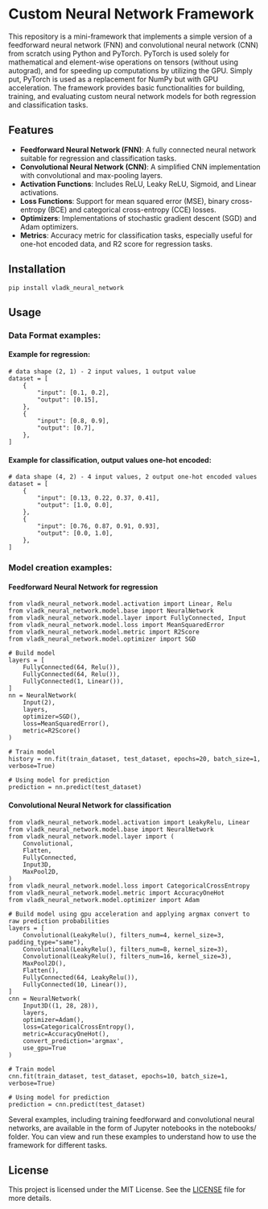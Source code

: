 # Custom Neural Network Framework

This repository is a mini-framework that implements a simple version of a feedforward neural network (FNN) and convolutional neural network (CNN) from scratch using Python and PyTorch. PyTorch is used solely for mathematical and element-wise operations on tensors (without using autograd), and for speeding up computations by utilizing the GPU. Simply put, PyTorch is used as a replacement for NumPy but with GPU acceleration. The framework provides basic functionalities for building, training, and evaluating custom neural network models for both regression and classification tasks.

## Features

- **Feedforward Neural Network (FNN)**: A fully connected neural network suitable for regression and classification tasks.
- **Convolutional Neural Network (CNN)**: A simplified CNN implementation with convolutional and max-pooling layers.
- **Activation Functions**: Includes ReLU, Leaky ReLU, Sigmoid, and Linear activations.
- **Loss Functions**: Support for mean squared error (MSE), binary cross-entropy (BCE) and categorical cross-entropy (CCE) losses.
- **Optimizers**: Implementations of stochastic gradient descent (SGD) and Adam optimizers.
- **Metrics**: Accuracy metric for classification tasks, especially useful for one-hot encoded data, and R2 score for regression tasks.

## Installation
```
pip install vladk_neural_network
```

## Usage

### Data Format examples:
#### Example for regression:
```
# data shape (2, 1) - 2 input values, 1 output value
dataset = [
    {
        "input": [0.1, 0.2],
        "output": [0.15],
    },
    {
        "input": [0.8, 0.9],
        "output": [0.7],
    },
]
```
#### Example for classification, output values one-hot encoded:
```
# data shape (4, 2) - 4 input values, 2 output one-hot encoded values
dataset = [
    {
        "input": [0.13, 0.22, 0.37, 0.41],
        "output": [1.0, 0.0],
    },
    {
        "input": [0.76, 0.87, 0.91, 0.93],
        "output": [0.0, 1.0],
    },
]
```

### Model creation examples:
#### Feedforward Neural Network for regression

```
from vladk_neural_network.model.activation import Linear, Relu
from vladk_neural_network.model.base import NeuralNetwork
from vladk_neural_network.model.layer import FullyConnected, Input
from vladk_neural_network.model.loss import MeanSquaredError
from vladk_neural_network.model.metric import R2Score
from vladk_neural_network.model.optimizer import SGD

# Build model
layers = [
    FullyConnected(64, Relu()),
    FullyConnected(64, Relu()),
    FullyConnected(1, Linear()),
]
nn = NeuralNetwork(
    Input(2),
    layers,
    optimizer=SGD(),
    loss=MeanSquaredError(),
    metric=R2Score()
)

# Train model
history = nn.fit(train_dataset, test_dataset, epochs=20, batch_size=1, verbose=True)

# Using model for prediction
prediction = nn.predict(test_dataset)
```
#### Convolutional Neural Network for classification
```
from vladk_neural_network.model.activation import LeakyRelu, Linear
from vladk_neural_network.model.base import NeuralNetwork
from vladk_neural_network.model.layer import (
    Convolutional,
    Flatten,
    FullyConnected,
    Input3D,
    MaxPool2D,
)
from vladk_neural_network.model.loss import CategoricalCrossEntropy
from vladk_neural_network.model.metric import AccuracyOneHot
from vladk_neural_network.model.optimizer import Adam

# Build model using gpu acceleration and applying argmax convert to raw prediction probabilities
layers = [
    Convolutional(LeakyRelu(), filters_num=4, kernel_size=3, padding_type="same"),
    Convolutional(LeakyRelu(), filters_num=8, kernel_size=3),
    Convolutional(LeakyRelu(), filters_num=16, kernel_size=3),
    MaxPool2D(),
    Flatten(),
    FullyConnected(64, LeakyRelu()),
    FullyConnected(10, Linear()),
]
cnn = NeuralNetwork(
    Input3D((1, 28, 28)),
    layers,
    optimizer=Adam(),
    loss=CategoricalCrossEntropy(),
    metric=AccuracyOneHot(),
    convert_prediction='argmax',
    use_gpu=True
)

# Train model
cnn.fit(train_dataset, test_dataset, epochs=10, batch_size=1, verbose=True)

# Using model for prediction
prediction = cnn.predict(test_dataset)
```

Several examples, including training feedforward and convolutional neural networks, are available in the form of Jupyter notebooks in the notebooks/ folder. You can view and run these examples to understand how to use the framework for different tasks.

## License
This project is licensed under the MIT License. See the [LICENSE](LICENSE.md) file for more details.